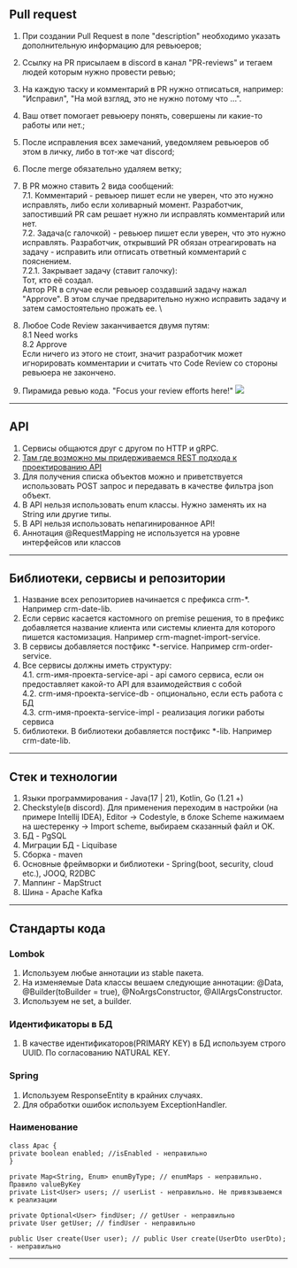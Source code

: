 ## Pull request

1. При создании Pull Request в поле "description" необходимо указать дополнительную информацию для ревьюеров; 
2. Ссылку на PR присылаем в discord в канал "PR-reviews" и тегаем людей которым нужно провести ревью; 
3. На каждую таску и комментарий в PR нужно отписаться, например: "Исправил", "На мой взгляд, это не нужно потому что ...".
4. Ваш ответ помогает ревьюеру понять, совершены ли какие-то работы или нет.; 
5. После исправления всех замечаний, уведомляем ревьюеров об этом в личку, либо в тот-же чат discord; 
6. После merge обязательно удаляем ветку; 
7. В PR можно ставить 2 вида сообщений: \
7.1. Комментарий - ревьюер пишет если не уверен, что это нужно исправлять, либо если холиварный момент.
Разработчик, запостивший PR сам решает нужно ли исправлять комментарий или нет. \
7.2. Задача(с галочкой) - ревьюер пишет если уверен, что это нужно исправлять. 
Разработчик, открывший PR обязан отреагировать на задачу - исправить или отписать ответный комментарий с пояснением.\
7.2.1. Закрывает задачу (ставит галочку): \
Тот, кто её создал. \
Автор PR в случае если ревьюер создавший задачу нажал "Approve". 
В этом случае предварительно нужно исправить задачу и затем самостоятельно прожать ее. \

8. Любое Code Review заканчивается двумя путям: \
8.1 Need works \
8.2 Approve \
Если ничего из этого не стоит, значит разработчик может игнорировать комментарии и считать что Code Review со стороны ревьюера не закончено. 
9. Пирамида ревью кода. "Focus your review efforts
   here!" ![](https://www.morling.dev/images/code_review_pyramid.svg )
***
## API

1. Сервисы общаются друг с другом по HTTP и gRPC.
2. [Там где возможно мы придерживаемся REST подхода к проектированию API](https://docs.microsoft.com/ru-ru/azure/architecture/best-practices/api-design)
3. Для получения списка объектов можно и приветствуется использовать POST запрос и передавать в качестве фильтра json объект.
4. В API нельзя использовать enum классы. Нужно заменять их на String или другие типы.
5. В API нельзя использовать непагинированное API!
6. Аннотация @RequestMapping не используется на уровне интерфейсов или классов

***
## Библиотеки, сервисы и репозитории

1. Название всех репозиториев начинается с префикса crm-*. Например crm-date-lib.
2. Если сервис касается кастомного on premise решения, то в префикс добавляется название клиента или системы клиента 
для которого пишется кастомизация. Например crm-magnet-import-service.
3. В сервисы добавляется постфикс *-service. Например crm-order-service.
4. Все сервисы должны иметь структуру: \
4.1. crm-имя-проекта-service-api - api самого сервиса, если он предоставляет какой-то API для взаимодействия с собой \
4.2. crm-имя-проекта-service-db - опционально, если есть работа с БД \
4.3. crm-имя-проекта-service-impl - реализация логики работы сервиса 
5. библиотеки. В библиотеки добавляется постфикс *-lib. Например crm-date-lib.

***
## Стек и технологии
1. Языки программирования - Java(17 | 21), Kotlin, Go (1.21 +)
2. Checkstyle(в discord). Для применения переходим в настройки (на примере Intellij IDEA), Editor -> Codestyle, 
в блоке Scheme нажимаем на шестеренку -> Import scheme, выбираем сказанный файл и OK.
3. БД - PgSQL
4. Миграции БД - Liquibase
5. Сборка - maven
6. Основные фреймворки и библиотеки - Spring(boot, security, cloud etc.), JOOQ, R2DBC
7. Маппинг - MapStruct
8. Шина - Apache Kafka
***

## Стандарты кода

### Lombok

1. Используем любые аннотации из stable пакета.
2. На изменяемые Data классы вешаем следующие аннотации: @Data, @Builder(toBuilder = true), @NoArgsConstructor, @AllArgsConstructor. 
3. Используем не set, а builder.

### Идентификаторы в БД

1. В качестве идентификаторов(PRIMARY KEY) в БД используем строго UUID. По согласованию NATURAL KEY.

###  Spring

1. Используем ResponseEntity в крайних случаях.
2. Для обработки ошибок используем ExceptionHandler.

### Наименование 

```
class Apac {
private boolean enabled; //isEnabled - неправильно
}
```
```
private Map<String, Enum> enumByType; // enumMaps - неправильно. Правило valueByKey
private List<User> users; // userList - неправильно. Не привязываемся к реализации
```
```
private Optional<User> findUser; // getUser - неправильно
private User getUser; // findUser - неправильно
```
```
public User create(User user); // public User create(UserDto userDto); - неправильно
```
***
